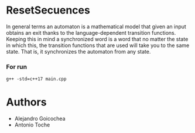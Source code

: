 # ResetSecuences

In general terms an automaton is a mathematical model that given an input
obtains an exit thanks to the language-dependent transition functions.
Keeping this in mind a synchronized word is a word that no matter
the state in which this, the transition functions
that are used will take you to the same state.
That is, it synchronizes the automaton from any state.


### For run
```
g++ -std=c++17 main.cpp
```

# Authors
  - Alejandro Goicochea
  - Antonio Toche
  
